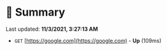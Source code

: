 # 📖 Summary
Last updated: **11/3/2021, 3:27:13 AM**

- `GET` [https://google.com](https://google.com) - **Up** (109ms)
